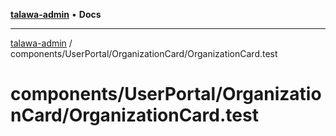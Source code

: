 [**talawa-admin**](../../../../README.md) • **Docs**

***

[talawa-admin](../../../../modules.md) / components/UserPortal/OrganizationCard/OrganizationCard.test

# components/UserPortal/OrganizationCard/OrganizationCard.test
